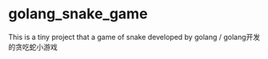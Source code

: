 # golang_snake_game
This is a tiny project that a game of snake developed by golang / golang开发的贪吃蛇小游戏
